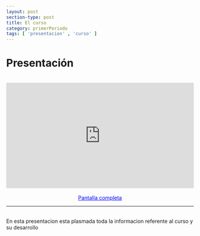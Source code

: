 ```yaml
---
layout: post
section-type: post
title: El curso
category: primerPeriodo
tags: [ 'presentacion' , 'curso' ]
---
```


# Presentación

<br>
<div style="position: relative;
            padding-bottom: 56.25%;
            height: 0;
            overflow: hidden;">
  <iframe style="position: absolute;
                  top:0;
                  left: 0;
                  width: 100%;
                  height: 100%;" id="iframe_container" frameborder="0" webkitallowfullscreen="" mozallowfullscreen="" allowfullscreen=""                   width="550" height="400" src="https://marcoc76.github.io/cursopresenta/"></iframe>
</div>
<br>
<center>
<a style="color:blue;" target="_blank" href="https://marcoc76.github.io/cursopresenta/">Pantalla completa</a>
</center>
<hr>
<br>
En esta presentacion esta plasmada toda la informacion referente al curso y su desarrollo
